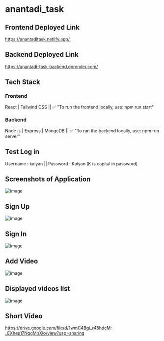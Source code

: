 # anantadi_task

## Frontend Deployed Link
https://anantaditask.netlify.app/
## Backend Deployed Link
https://anantadi-task-backend.onrender.com/

## Tech Stack
### Frontend
React | Tailwind CSS ||
✅ "To run the frontend locally, use:
npm run start"
### Backend
Node.js | Express | MongoDB ||
✅ "To run the backend locally, use:
npm run server"

## Test Log in 
Username : kalyan || Password : Kalyan (K is capital in password)
## Screenshots of Application
![image](https://github.com/user-attachments/assets/1ab18831-0859-4c8a-8bf1-9b33c146b09c)
## Sign Up
![image](https://github.com/user-attachments/assets/dea5a58b-41be-40b1-8b0a-7b55a7d7ee3c)
## Sign In
![image](https://github.com/user-attachments/assets/4050eae9-5da6-4d19-8f2e-173c4937b45d)
## Add Video
![image](https://github.com/user-attachments/assets/04eeff7b-ba71-4973-bf9b-efa177ca1c1f)
## Displayed videos list
![image](https://github.com/user-attachments/assets/be5e0480-c985-41bb-9dae-d8d70daa732c)

## Short Video
https://drive.google.com/file/d/1wmC4Bgi_r45hdcM-_EXhes17NqgMnXlo/view?usp=sharing


